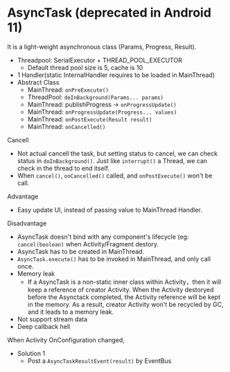 # AsyncTask (deprecated in Android 11)

It is a light-weight asynchronous class (Params, Progress, Result).
- Threadpool: SerialExecutor + THREAD_POOL_EXECUTOR
    - Default thread pool size is 5, cache is 10
- 1 Handler(static InternalHandler requires to be loaded in MainThread)
- Abstract Class
    - MainThread: `onPreExecute()`
    - ThreadPool: `doInBackground(Params... params)`
    - MainThread: publishProgress -> `onProgressUpdate()`
    - MainThread: `onProgressUpdate(Progress... values)`
    - MainThread: `onPostExecute(Result result)`
    - MainThread: `onCancelled()`

Cancell
- Not actual cancell the task, but setting status to cancel, we can check status in `doInBackground()`. Just like `interrupt()` a Thread, we can check in the thread to end itself.
- When `cancel()`, `onCancelled()` called, and `onPostExecute()` won't be call.

Advantage
- Easy update UI, instead of passing value to MainThread Handler.

Disadvantage
- AsyncTask doesn't bind with any component's lifecycle (eg: `cancel(boolean)` when Activity/Fragment destory.
- AsyncTask has to be created in MainThread.
- `AsyncTask.execute()` has to be invoked in MainThread, and only call once.
- Memory leak
    - If a AsyncTask is a non-static inner class within Activity，then it will keep a reference of creator Activity. When the Activity destoryed before the Asynctack completed, the Activity reference will be kept in the memory. As a result, creator Activity won't be recycled by GC, and it leads to a memory leak.
- Not support stream data
- Deep callback hell

When Activity OnConfiguration changed,
- Solution 1
    - Post a `AsyncTaskResultEvent(result)` by EventBus
